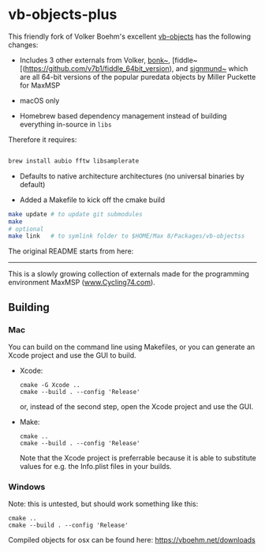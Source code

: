 # vb-objects-plus

This friendly fork of Volker Boehm's excellent [vb-objects](https://github.com/v7b1/vb-objects) has the following changes:

- Includes 3 other externals from Volker, [bonk~](https://github.com/v7b1/bonk_64bit-version), [fiddle~[(https://github.com/v7b1/fiddle_64bit_version), and [signmund~](https://github.com/v7b1/sigmund_64bit-version) which are all 64-bit versions of the popular puredata objects by Miller Puckette for MaxMSP

- macOS only

- Homebrew based dependency management instead of building everything in-source in `libs`

Therefore it requires:

```bash

brew install aubio fftw libsamplerate

```

- Defaults to native architecture architectures (no universal binaries by default)

- Added a Makefile to kick off the cmake build

```bash
make update # to update git submodules
make
# optional
make link   # to symlink folder to $HOME/Max 8/Packages/vb-objectss
```

The original README starts from here:

--- 

This is a slowly growing collection of externals made for the programming environment MaxMSP (www.Cycling74.com).



## Building

### Mac

You can build on the command line using Makefiles, or you can generate an Xcode project and use the GUI to build.

- Xcode:

  ```
  cmake -G Xcode ..
  cmake --build . --config 'Release'
  ```

  or, instead of the second step, open the Xcode project and use the GUI.

- Make:

  ```
  cmake ..
  cmake --build . --config 'Release'
  ```

  Note that the Xcode project is preferrable because it is able to substitute values for e.g. the Info.plist files in your builds.



### Windows

Note: this is untested, but should work something like this:

```
cmake ..
cmake --build . --config 'Release'
```



Compiled objects for osx can be found here: https://vboehm.net/downloads
